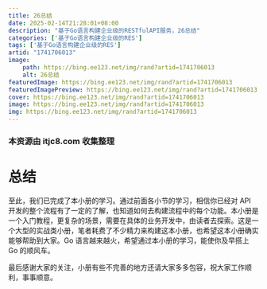 ```yaml
---
title: 26总结
date: 2025-02-14T21:28:01+08:00
description: "基于Go语言构建企业级的RESTfulAPI服务，26总结"
categories: ['基于Go语言构建企业级的RES']
tags: ['基于Go语言构建企业级的RES']
artid: "1741706013"
image:
    path: https://bing.ee123.net/img/rand?artid=1741706013
    alt: 26总结
featuredImage: https://bing.ee123.net/img/rand?artid=1741706013
featuredImagePreview: https://bing.ee123.net/img/rand?artid=1741706013
cover: https://bing.ee123.net/img/rand?artid=1741706013
image: https://bing.ee123.net/img/rand?artid=1741706013
img: https://bing.ee123.net/img/rand?artid=1741706013
---
```


### 本资源由 itjc8.com 收集整理
# 总结

至此，我们已完成了本小册的学习。通过前面各小节的学习，相信你已经对 API 开发的整个流程有了一定的了解，也知道如何去构建流程中的每个功能。本小册是一个入门教程，更复杂的场景，需要在具体的业务开发中，由读者去探索。这是一个大型的实战类小册，笔者耗费了不少精力来构建这本小册，也希望这本小册确实能够帮助到大家。Go 语言越来越火，希望通过本小册的学习，能使你及早搭上 Go 的顺风车。

最后感谢大家的关注，小册有些不完善的地方还请大家多多包容，祝大家工作顺利，事事顺意。